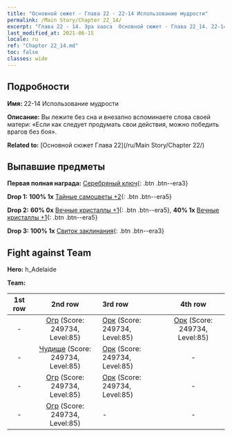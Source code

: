 ```yaml
---
title: "Основной сюжет - Глава 22 - 22-14 Использование мудрости"
permalink: /Main Story/Chapter 22_14/
excerpt: "Глава 22 - 14. Эра хаоса  Основной сюжет - Глава 22_14. 22-14 Использование мудрости"
last_modified_at: 2021-06-15
locale: ru
ref: "Chapter 22_14.md"
toc: false
classes: wide
---
```


## Подробности

 **Имя:** 22-14 Использование мудрости

 **Описание:** Вы лежите без сна и внезапно вспоминаете слова своей матери: «Если как следует продумать свои действия, можно победить врагов без боя».

 **Related to:** [Основной сюжет Глава 22](/ru/Main Story/Chapter 22/)

## Выпавшие предметы

 **Первая полная награда:** [Серебряный ключ](/ItemsRU/con_693/){: .btn .btn--era3}

 **Drop 1:** **100% 1x** [Тайные самоцветы +2](/ItemsRU/mat_79/){: .btn .btn--era5}

 **Drop 2:** **60% 0x** [Вечные кристаллы +1](/ItemsRU/mat_73/){: .btn .btn--era5}, **40% 1x** [Вечные кристаллы +1](/ItemsRU/mat_73/){: .btn .btn--era5}

 **Drop 3:** **100% 1x** [Свиток заклинания](/ItemsRU/con_694/){: .btn .btn--era3}


## Fight against Team
 **Hero:** h_Adelaide

 **Team:**


  | 1st row | 2nd row | 3rd row | 4th row |
  |:----:|:----:|:----|:----:|
  | - | [Огр](/ru/units/Ogre/) (Score: 249734, Level:85)  | [Орк](/ru/units/Orc/) (Score: 249734, Level:85)  | [Орк](/ru/units/Orc/) (Score: 249734, Level:85)  |
  | - | [Чудище](/ru/units/Behemoth/) (Score: 249734, Level:85)  | [Орк](/ru/units/Orc/) (Score: 249734, Level:85)  | - |
  | - | [Огр](/ru/units/Ogre/) (Score: 249734, Level:85)  | [Орк](/ru/units/Orc/) (Score: 249734, Level:85)  | - |
  | - | [Огр](/ru/units/Ogre/) (Score: 249734, Level:85)  | - | - |



